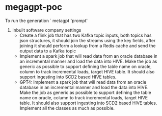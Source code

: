 # megagpt-poc

To run the generation
`
metagpt 'prompt'

1. Inbuilt software company settings
    * Create a flink job that has two Kafka topic inputs, both topics has json structures, it should join the streams using the key fields, after joining it should perform a lookup from a Redis cache and send the output data to a Kafka topic
    * Implement a spark job that will read data from an oracle database in an incremental manner and load the data into HIVE. Make the job as generic as possible to support defining the table name on oracle, column to track incremental loads, target HIVE table. It should also support ingesting into SCD2 based HIVE tables.
    * GPT4: Implement a spark job that will read data from an oracle database in an incremental manner and load the data into HIVE. Make the job as generic as possible to support defining the table name on oracle, column to track incremental loads, target HIVE table. It should also support ingesting into SCD2 based HIVE tables. Implement all the classes as much as possible.
